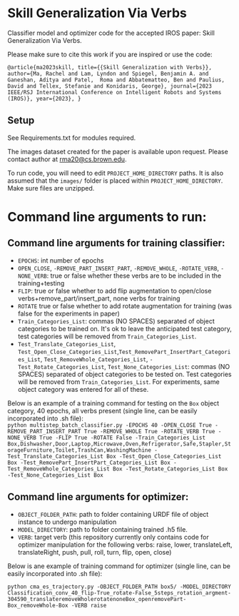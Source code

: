 # Skill Generalization Via Verbs 
Classifier model and optimizer code for the accepted IROS paper: Skill Generalization Via Verbs.

Please make sure to cite this work if you are inspired or use the code: <br />

`@article{ma2023skill,
      title={{Skill Generalization with Verbs}},
      author={Ma, Rachel and Lam, Lyndon and Spiegel, Benjamin A. and Ganeshan, Aditya and Patel, 
        Roma and Abbatematteo, Ben and Paulius, David and Tellex, Stefanie and Konidaris, George},
      journal={2023 IEEE/RSJ International Conference on Intelligent Robots and Systems (IROS)},
      year={2023},
    }`

## Setup 
See Requirements.txt for modules required.

The images dataset created for the paper is available upon request. Please contact author at rma20@cs.brown.edu. 

To run code, you will need to edit `PROJECT_HOME_DIRECTORY` paths. It is also assumed that the `images/` folder is placed within `PROJECT_HOME_DIRECTORY`. Make sure files are unzipped. 

# Command line arguments to run:

## Command line arguments for training classifier: 
 - `EPOCHS`: int number of epochs
 - `OPEN_CLOSE`, `-REMOVE_PART_INSERT_PART`, `-REMOVE_WHOLE`, `-ROTATE_VERB`, `-NONE_VERB`: true or false whether these verbs are to be included in the training+testing
 - `FLIP`: true or false whether to add flip augmentation to open/close verbs+remove_part/insert_part, none verbs for training
 - `ROTATE` true or false whether to add rotate augmentation  for training (was false for the experiments in paper)
- `Train_Categories_List`: commas (NO SPACES) separated of object categories to be trained on. It's ok to leave the anticipated test category, test categories will be removed from `Train_Categories_List`. 
- `Test_Translate_Categories_List`, `Test_Open_Close_Categories_List`,`Test_RemovePart_InsertPart_Categories_List`, `Test_RemoveWhole_Categories_List`, `-Test_Rotate_Categories_List`, `Test_None_Categories_List`: commas (NO SPACES) separated of object categories to be tested on. Test categories will be removed from `Train_Categories_List`. For experiments, same object category was entered for all of these. 

Below is an example of a training command for testing on the `Box` object category, 40 epochs, all verbs present (single line, can be easily incorporated into .sh file):  
`python multistep_batch_classifier.py -EPOCHS 40 -OPEN_CLOSE True -REMOVE_PART_INSERT_PART True -REMOVE_WHOLE True -ROTATE_VERB True -NONE_VERB True -FLIP True -ROTATE False -Train_Categories_List Box,Dishwasher,Door,Laptop,Microwave,Oven,Refrigerator,Safe,Stapler,StorageFurniture,Toilet,TrashCan,WashingMachine -Test_Translate_Categories_List Box -Test_Open_Close_Categories_List Box -Test_RemovePart_InsertPart_Categories_List Box -Test_RemoveWhole_Categories_List Box -Test_Rotate_Categories_List Box -Test_None_Categories_List Box`

## Command line arguments for optimizer:
- `OBJECT_FOLDER_PATH`: path to folder containing URDF file of object instance to undergo manipulation
- `MODEL_DIRECTORY`: path to folder containing trained .h5 file. 
- `VERB`: target verb (this repository currently only contains code for optimizer manipulation for the following verbs: raise, lower, translateLeft, translateRight, push, pull, roll, turn, flip, open, close)

Below is ane example of training command for optimizer (single line, can be easily incorporated into .sh file): 

`python cma_es_trajectory.py -OBJECT_FOLDER_PATH box5/ -MODEL_DIRECTORY Classification_conv_40_flip-True_rotate-False_5steps_rotation_argment-304590_translateremoveWholerotatenoneBox_openremovePart-Box_removeWhole-Box -VERB raise`



